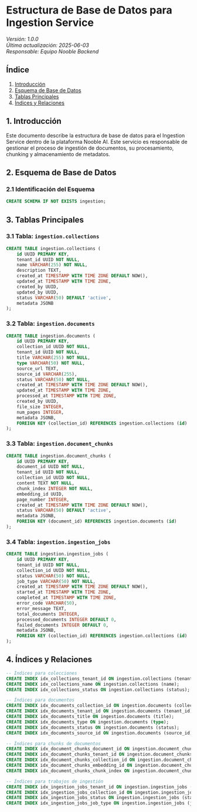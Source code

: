 # Estructura de Base de Datos para Ingestion Service

*Versión: 1.0.0*  
*Última actualización: 2025-06-03*  
*Responsable: Equipo Nooble Backend*

## Índice
1. [Introducción](#1-introducción)
2. [Esquema de Base de Datos](#2-esquema-de-base-de-datos)
3. [Tablas Principales](#3-tablas-principales)
4. [Índices y Relaciones](#4-índices-y-relaciones)

## 1. Introducción

Este documento describe la estructura de base de datos para el Ingestion Service dentro de la plataforma Nooble AI. Este servicio es responsable de gestionar el proceso de ingestión de documentos, su procesamiento, chunking y almacenamiento de metadatos.

## 2. Esquema de Base de Datos

### 2.1 Identificación del Esquema

```sql
CREATE SCHEMA IF NOT EXISTS ingestion;
```

## 3. Tablas Principales

### 3.1 Tabla: `ingestion.collections`

```sql
CREATE TABLE ingestion.collections (
    id UUID PRIMARY KEY,
    tenant_id UUID NOT NULL,
    name VARCHAR(255) NOT NULL,
    description TEXT,
    created_at TIMESTAMP WITH TIME ZONE DEFAULT NOW(),
    updated_at TIMESTAMP WITH TIME ZONE,
    created_by UUID,
    updated_by UUID,
    status VARCHAR(50) DEFAULT 'active',
    metadata JSONB
);
```

### 3.2 Tabla: `ingestion.documents`

```sql
CREATE TABLE ingestion.documents (
    id UUID PRIMARY KEY,
    collection_id UUID NOT NULL,
    tenant_id UUID NOT NULL,
    title VARCHAR(255) NOT NULL,
    type VARCHAR(50) NOT NULL,
    source_url TEXT,
    source_id VARCHAR(255),
    status VARCHAR(50) NOT NULL,
    created_at TIMESTAMP WITH TIME ZONE DEFAULT NOW(),
    updated_at TIMESTAMP WITH TIME ZONE,
    processed_at TIMESTAMP WITH TIME ZONE,
    created_by UUID,
    file_size INTEGER,
    num_pages INTEGER,
    metadata JSONB,
    FOREIGN KEY (collection_id) REFERENCES ingestion.collections (id)
);
```

### 3.3 Tabla: `ingestion.document_chunks`

```sql
CREATE TABLE ingestion.document_chunks (
    id UUID PRIMARY KEY,
    document_id UUID NOT NULL,
    tenant_id UUID NOT NULL,
    collection_id UUID NOT NULL,
    content TEXT NOT NULL,
    chunk_index INTEGER NOT NULL,
    embedding_id UUID,
    page_number INTEGER,
    created_at TIMESTAMP WITH TIME ZONE DEFAULT NOW(),
    status VARCHAR(50) DEFAULT 'active',
    metadata JSONB,
    FOREIGN KEY (document_id) REFERENCES ingestion.documents (id)
);
```

### 3.4 Tabla: `ingestion.ingestion_jobs`

```sql
CREATE TABLE ingestion.ingestion_jobs (
    id UUID PRIMARY KEY,
    tenant_id UUID NOT NULL,
    collection_id UUID NOT NULL,
    status VARCHAR(50) NOT NULL,
    job_type VARCHAR(50) NOT NULL,
    created_at TIMESTAMP WITH TIME ZONE DEFAULT NOW(),
    started_at TIMESTAMP WITH TIME ZONE,
    completed_at TIMESTAMP WITH TIME ZONE,
    error_code VARCHAR(50),
    error_message TEXT,
    total_documents INTEGER,
    processed_documents INTEGER DEFAULT 0,
    failed_documents INTEGER DEFAULT 0,
    metadata JSONB,
    FOREIGN KEY (collection_id) REFERENCES ingestion.collections (id)
);
```

## 4. Índices y Relaciones

```sql
-- Índices para colecciones
CREATE INDEX idx_collections_tenant_id ON ingestion.collections (tenant_id);
CREATE INDEX idx_collections_name ON ingestion.collections (name);
CREATE INDEX idx_collections_status ON ingestion.collections (status);

-- Índices para documentos
CREATE INDEX idx_documents_collection_id ON ingestion.documents (collection_id);
CREATE INDEX idx_documents_tenant_id ON ingestion.documents (tenant_id);
CREATE INDEX idx_documents_title ON ingestion.documents (title);
CREATE INDEX idx_documents_type ON ingestion.documents (type);
CREATE INDEX idx_documents_status ON ingestion.documents (status);
CREATE INDEX idx_documents_source_id ON ingestion.documents (source_id);

-- Índices para chunks de documentos
CREATE INDEX idx_document_chunks_document_id ON ingestion.document_chunks (document_id);
CREATE INDEX idx_document_chunks_tenant_id ON ingestion.document_chunks (tenant_id);
CREATE INDEX idx_document_chunks_collection_id ON ingestion.document_chunks (collection_id);
CREATE INDEX idx_document_chunks_embedding_id ON ingestion.document_chunks (embedding_id);
CREATE INDEX idx_document_chunks_chunk_index ON ingestion.document_chunks (chunk_index);

-- Índices para trabajos de ingestión
CREATE INDEX idx_ingestion_jobs_tenant_id ON ingestion.ingestion_jobs (tenant_id);
CREATE INDEX idx_ingestion_jobs_collection_id ON ingestion.ingestion_jobs (collection_id);
CREATE INDEX idx_ingestion_jobs_status ON ingestion.ingestion_jobs (status);
CREATE INDEX idx_ingestion_jobs_job_type ON ingestion.ingestion_jobs (job_type);
```
